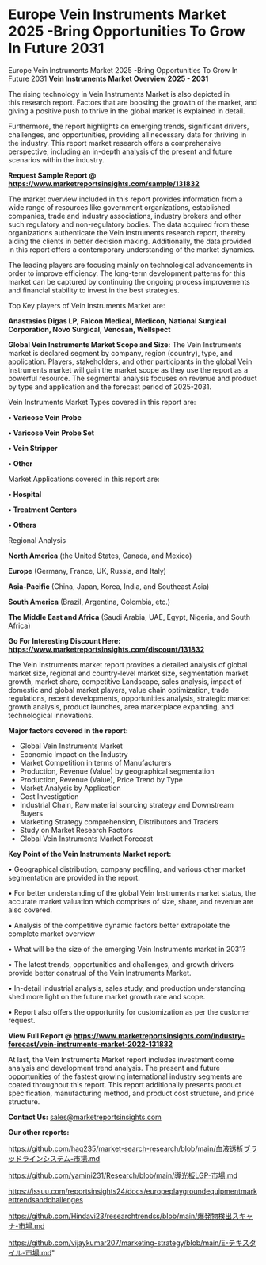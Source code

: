 # Europe Vein Instruments Market 2025 -Bring Opportunities To Grow In Future 2031
Europe Vein Instruments Market 2025 -Bring Opportunities To Grow In Future 2031
<Strong> Vein Instruments Market Overview 2025 - 2031</strong>

The rising technology in Vein Instruments Market is also depicted in this research report. Factors that are boosting the growth of the market, and giving a positive push to thrive in the global market is explained in detail.

Furthermore, the report highlights on emerging trends, significant drivers, challenges, and opportunities, providing all necessary data for thriving in the industry. This report market research offers a comprehensive perspective, including an in-depth analysis of the present and future scenarios within the industry.

<strong>Request Sample Report @ <a href=https://www.marketreportsinsights.com/sample/131832>https://www.marketreportsinsights.com/sample/131832</a></strong>

The market overview included in this report provides information from a wide range of resources like government organizations, established companies, trade and industry associations, industry brokers and other such regulatory and non-regulatory bodies. The data acquired from these organizations authenticate the Vein Instruments research report, thereby aiding the clients in better decision making. Additionally, the data provided in this report offers a contemporary understanding of the market dynamics.

The leading players are focusing mainly on technological advancements in order to improve efficiency. The long-term development patterns for this market can be captured by continuing the ongoing process improvements and financial stability to invest in the best strategies.

Top Key players of Vein Instruments Market are:

<strong>Anastasios Digas LP, Falcon Medical, Medicon, National Surgical Corporation, Novo Surgical, Venosan, Wellspect</strong>

<strong><b>Global Vein Instruments Market Scope and Size:</b></strong>
The Vein Instruments market is declared segment by company, region (country), type, and application. Players, stakeholders, and other participants in the global Vein Instruments market will gain the market scope as they use the report as a powerful resource. The segmental analysis focuses on revenue and product by type and application and the forecast period of 2025-2031.

Vein Instruments Market Types covered in this report are:

<strong>• Varicose Vein Probe

• Varicose Vein Probe Set

• Vein Stripper

• Other</strong>

Market Applications covered in this report are:

<strong>• Hospital

• Treatment Centers

• Others</strong> 

Regional Analysis

<strong>North America</strong> (the United States, Canada, and Mexico)

<strong>Europe</strong> (Germany, France, UK, Russia, and Italy)

<strong>Asia-Pacific</strong> (China, Japan, Korea, India, and Southeast Asia)

<strong>South America</strong> (Brazil, Argentina, Colombia, etc.)

<strong>The Middle East and Africa</strong> (Saudi Arabia, UAE, Egypt, Nigeria, and South Africa)

<strong>Go For Interesting Discount Here: <a href=https://www.marketreportsinsights.com/discount/131832>https://www.marketreportsinsights.com/discount/131832</a></strong>

The Vein Instruments market report provides a detailed analysis of global market size, regional and country-level market size, segmentation market growth, market share, competitive Landscape, sales analysis, impact of domestic and global market players, value chain optimization, trade regulations, recent developments, opportunities analysis, strategic market growth analysis, product launches, area marketplace expanding, and technological innovations.

<strong><b>Major factors covered in the report:</b></strong>
<ul>
  <li>Global Vein Instruments Market </li>
  <li>Economic Impact on the Industry</li>
  <li>Market Competition in terms of Manufacturers</li>
  <li>Production, Revenue (Value) by geographical segmentation</li>
  <li>Production, Revenue (Value), Price Trend by Type</li>
  <li>Market Analysis by Application</li>
  <li>Cost Investigation</li>
  <li>Industrial Chain, Raw material sourcing strategy and Downstream Buyers</li>
  <li>Marketing Strategy comprehension, Distributors and Traders</li>
  <li>Study on Market Research Factors</li>
  <li>Global Vein Instruments Market Forecast</li>
</ul>

<strong><b>Key Point of the Vein Instruments Market report:</b></strong>

• Geographical distribution, company profiling, and various other market segmentation are provided in the report.

• For better understanding of the global Vein Instruments market status, the accurate market valuation which comprises of size, share, and revenue are also covered.

• Analysis of the competitive dynamic factors better extrapolate the complete market overview

• What will be the size of the emerging Vein Instruments market in 2031?

• The latest trends, opportunities and challenges, and growth drivers provide better construal of the Vein Instruments Market.

• In-detail industrial analysis, sales study, and production understanding shed more light on the future market growth rate and scope.

• Report also offers the opportunity for customization as per the customer request.

<strong><b>View Full Report @ <a href=https://www.marketreportsinsights.com/industry-forecast/vein-instruments-market-2022-131832>https://www.marketreportsinsights.com/industry-forecast/vein-instruments-market-2022-131832</a></b></strong>


At last, the Vein Instruments Market report includes investment come analysis and development trend analysis. The present and future opportunities of the fastest growing international industry segments are coated throughout this report. This report additionally presents product specification, manufacturing method, and product cost structure, and price structure.

<strong>Contact Us:</strong>
sales@marketreportsinsights.com

<strong>Our other reports:</strong>

<a href=https://github.com/haq235/market-search-research/blob/main/血液透析ブラッドラインシステム-市場.md>https://github.com/haq235/market-search-research/blob/main/血液透析ブラッドラインシステム-市場.md</a>

<a href=https://github.com/yamini231/Research/blob/main/導光板LGP-市場.md>https://github.com/yamini231/Research/blob/main/導光板LGP-市場.md</a>

<a href=https://issuu.com/reportsinsights24/docs/europeplaygroundequipmentmarkettrendsandchallenges>https://issuu.com/reportsinsights24/docs/europeplaygroundequipmentmarkettrendsandchallenges</a>

<a href=https://github.com/Hindavi23/researchtrendss/blob/main/爆発物検出スキャナ-市場.md>https://github.com/Hindavi23/researchtrendss/blob/main/爆発物検出スキャナ-市場.md</a>

<a href=https://github.com/vijaykumar207/marketing-strategy/blob/main/E-テキスタイル-市場.md>https://github.com/vijaykumar207/marketing-strategy/blob/main/E-テキスタイル-市場.md</a>"
